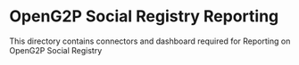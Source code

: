 # OpenG2P Social Registry Reporting

This directory contains connectors and dashboard required for Reporting on OpenG2P Social Registry
